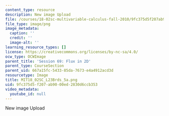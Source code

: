 ```yaml
---
content_type: resource
description: New image Upload
file: /courses/18-02sc-multivariable-calculus-fall-2010/9fc375d5f207ab9000ed2830d6ccb353_MIT18_02SC_L23Brds_5a.png
file_type: image/png
image_metadata:
  caption: ''
  credit: ''
  image-alt: ''
learning_resource_types: []
license: https://creativecommons.org/licenses/by-nc-sa/4.0/
ocw_type: OCWImage
parent_title: 'Session 69: Flux in 2D'
parent_type: CourseSection
parent_uid: 667a15fc-5433-85da-7673-e4a4912acd3d
resourcetype: Image
title: MIT18_02SC_L23Brds_5a.png
uid: 9fc375d5-f207-ab90-00ed-2830d6ccb353
video_metadata:
  youtube_id: null
---
```

New image Upload